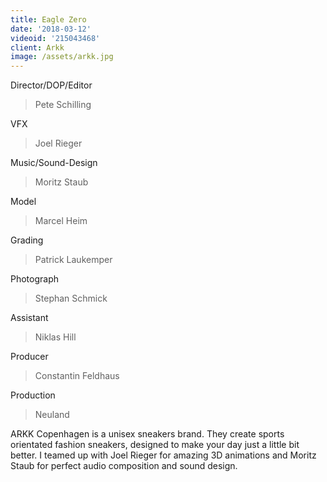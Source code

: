 ```yaml
---
title: Eagle Zero
date: '2018-03-12'
videoid: '215043468'
client: Arkk
image: /assets/arkk.jpg
---
```

Director/DOP/Editor
> Pete Schilling

VFX
> Joel Rieger

Music/Sound-Design
> Moritz Staub

Model
> Marcel Heim

Grading
> Patrick Laukemper

Photograph
> Stephan Schmick

Assistant
> Niklas Hill

Producer
> Constantin Feldhaus

Production
> Neuland

ARKK Copenhagen is a unisex sneakers brand. They create sports orientated fashion sneakers, designed to make your day just a little bit better. I teamed up with Joel Rieger for amazing 3D animations and Moritz Staub for perfect audio composition and sound design. 
